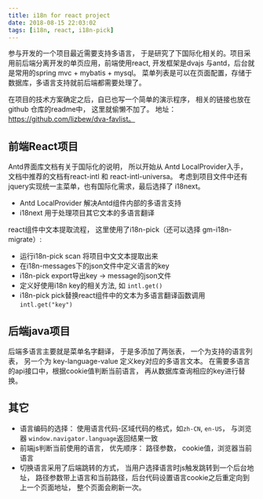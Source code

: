 ```yaml
---
title: i18n for react project
date: 2018-08-15 22:03:02
tags: [i18n, react, i18n-pick]
---
```


参与开发的一个项目最近需要支持多语言， 于是研究了下国际化相关的。项目采用前后端分离开发的单页应用，前端使用react, 开发框架是dvajs 与antd，后台就是常用的spring mvc + mybatis + mysql。 菜单列表是可以在页面配置，存储于数据库，多语言支持就前后端都需要处理了。

在项目的技术方案确定之后，自已也写一个简单的演示程序， 相关的链接也放在github 仓库的readme中， 这里就偷懒不加了。 地址： https://github.com/lizbew/dva-favlist。

## 前端React项目

Antd界面库文档有关于国际化的说明， 所以开始从 Antd LocalProvider入手， 文档中推荐的文档有react-intl 和 react-intl-universa。 考虑到项目文件中还有jquery实现统一主菜单，也有国际化需求，最后选择了 i18next。

* Antd LocalProvider 解决Antd组件内部的多语言支持
* i18next 用于处理项目其它文本的多语言翻译

react组件中文本提取流程， 这里使用了i18n-pick（还可以选择 gm-i18n-migrate）:

* 运行i18n-pick scan 将项目中文文本提取出来
* 在i18n-messages下的json文件中定义语言的key
* i18n-pick export导出key -> message的json文件
* 定义好使用i18n key的相关方法, 如 `intl.get()`
* i18n-pick pick替换react组件中的文本为多语言翻译函数调用 `intl.get("key")`


## 后端java项目

后端多语言主要就是菜单名字翻译， 于是多添加了两张表， 一个为支持的语言列表， 另一个为 key-language-value 定义key对应的多语言文本。 在需要多语言的api接口中，根据cookie值判断当前语言， 再从数据库查询相应的key进行替换。

## 其它

* 语言编码的选择： 使用语言代码-区域代码的格式，如`zh-CN`, `en-US`， 与浏览器 `window.navigator.language`返回结果一致
* 前端js判断当前使用的语言， 优先顺序： 路径参数， cookie值，浏览器当前语言
* 切换语言采用了后端跳转的方式， 当用户选择语言时js触发跳转到一个后台地址， 路径参数带上语言和当前路径，后台代码设置语言cookie之后重定向到上一个页面地址， 整个页面会刷新一次。

